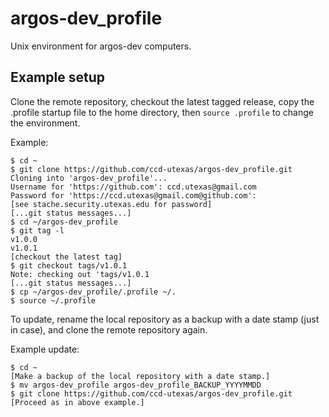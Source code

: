 # argos-dev_profile

Unix environment for argos-dev computers.

## Example setup

Clone the remote repository, checkout the latest tagged release, copy the .profile startup file to the home directory, then ```source .profile``` to change the environment.

Example:
```
$ cd ~
$ git clone https://github.com/ccd-utexas/argos-dev_profile.git
Cloning into 'argos-dev_profile'...
Username for 'https://github.com': ccd.utexas@gmail.com
Password for 'https://ccd.utexas@gmail.com@github.com':
[see stache.security.utexas.edu for password]
[...git status messages...]
$ cd ~/argos-dev_profile
$ git tag -l
v1.0.0
v1.0.1
[checkout the latest tag]
$ git checkout tags/v1.0.1
Note: checking out 'tags/v1.0.1
[...git status messages...]
$ cp ~/argos-dev_profile/.profile ~/.
$ source ~/.profile
```

To update, rename the local repository as a backup with a date stamp (just in case), and clone the remote repository again.

Example update:
```
$ cd ~
[Make a backup of the local repository with a date stamp.]
$ mv argos-dev_profile argos-dev_profile_BACKUP_YYYYMMDD
$ git clone https://github.com/ccd-utexas/argos-dev_profile.git
[Proceed as in above example.]
```
